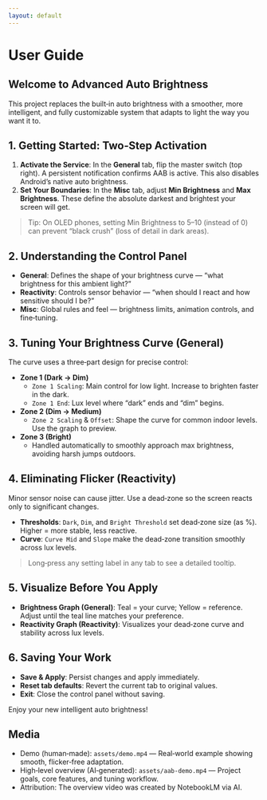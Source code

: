 ```yaml
---
layout: default
---
```


# User Guide

## Welcome to Advanced Auto Brightness
This project replaces the built‑in auto brightness with a smoother, more intelligent, and fully customizable system that adapts to light the way you want it to.

## 1. Getting Started: Two‑Step Activation
1. **Activate the Service**: In the **General** tab, flip the master switch (top right). A persistent notification confirms AAB is active. This also disables Android’s native auto brightness.
2. **Set Your Boundaries**: In the **Misc** tab, adjust **Min Brightness** and **Max Brightness**. These define the absolute darkest and brightest your screen will get.

> Tip: On OLED phones, setting Min Brightness to 5–10 (instead of 0) can prevent “black crush” (loss of detail in dark areas).

## 2. Understanding the Control Panel
- **General**: Defines the shape of your brightness curve — “what brightness for this ambient light?”
- **Reactivity**: Controls sensor behavior — “when should I react and how sensitive should I be?”
- **Misc**: Global rules and feel — brightness limits, animation controls, and fine‑tuning.

## 3. Tuning Your Brightness Curve (General)
The curve uses a three‑part design for precise control:
- **Zone 1 (Dark → Dim)**
  - `Zone 1 Scaling`: Main control for low light. Increase to brighten faster in the dark.
  - `Zone 1 End`: Lux level where “dark” ends and “dim” begins.
- **Zone 2 (Dim → Medium)**
  - `Zone 2 Scaling` & `Offset`: Shape the curve for common indoor levels. Use the graph to preview.
- **Zone 3 (Bright)**
  - Handled automatically to smoothly approach max brightness, avoiding harsh jumps outdoors.

## 4. Eliminating Flicker (Reactivity)
Minor sensor noise can cause jitter. Use a dead‑zone so the screen reacts only to significant changes.
- **Thresholds**: `Dark`, `Dim`, and `Bright Threshold` set dead‑zone size (as %). Higher = more stable, less reactive.
- **Curve**: `Curve Mid` and `Slope` make the dead‑zone transition smoothly across lux levels.

> Long‑press any setting label in any tab to see a detailed tooltip.

## 5. Visualize Before You Apply
- **Brightness Graph (General)**: Teal = your curve; Yellow = reference. Adjust until the teal line matches your preference.
- **Reactivity Graph (Reactivity)**: Visualizes your dead‑zone curve and stability across lux levels.

## 6. Saving Your Work
- **Save & Apply**: Persist changes and apply immediately.
- **Reset tab defaults**: Revert the current tab to original values.
- **Exit**: Close the control panel without saving.

Enjoy your new intelligent auto brightness!

## Media
- Demo (human‑made): `assets/demo.mp4` — Real‑world example showing smooth, flicker‑free adaptation.
- High‑level overview (AI‑generated): `assets/aab-demo.mp4` — Project goals, core features, and tuning workflow.
- Attribution: The overview video was created by NotebookLM via AI.
